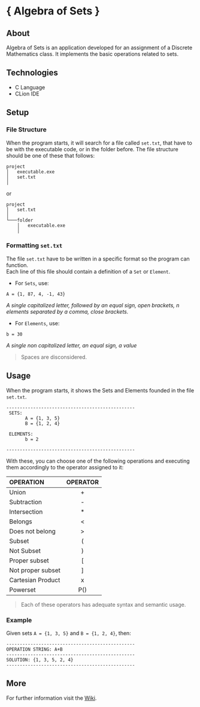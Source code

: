 # { Algebra of Sets }

## About

Algebra of Sets is an application developed for an assignment of a Discrete Mathematics class. It  implements the basic operations related to sets.

## Technologies

* C Language
* CLion IDE

## Setup

### File Structure

When the program starts, it will search for a file called ```set.txt```, that have to be with the executable code, or in the folder before. The file structure should be one of these that follows:

```
project
│   executable.exe
│   set.txt    
│
```
or

```
project
│   set.txt
│
└───folder
    │   executable.exe
    │   
```

### Formatting ```set.txt``` 

The file ```set.txt``` have to be written in a specific format so the program can function.  
Each line of this file should contain a definition of a `Set` or `Element`.
  
- For `Sets`, use:  
```
A = {1, 87, 4, -1, 43}
```  
*A single capitalized letter, followed by an equal sign, open brackets, n elements separated by a comma, close brackets.*  
  
- For `Elements`, use:
```
b = 30
```   
*A single non capitalized letter, an equal sign, a value*  

>Spaces are disconsidered.  

## Usage
When the program starts, it shows the Sets and Elements founded in the file `set.txt`. 
```
------------------------------------------------
 SETS:
       A = {1, 3, 5}
       B = {1, 2, 4}

 ELEMENTS:
       b = 2

------------------------------------------------
```

With these, you can choose one of the following operations and executing them accordingly to the operator assigned to it:

|    OPERATION      |   OPERATOR  |
| :------------     | :---------: |
| Union             |      +      |
| Subtraction       |      -      |
| Intersection      |      *      |
| Belongs           |      <      |
| Does not belong   |      >      |
| Subset            |      (      |
| Not Subset        |      )      |
| Proper subset     |      [      |
| Not proper subset |      ]      |
| Cartesian Product |      x      |
| Powerset          |      P()    |
  
> Each of these operators has adequate syntax and semantic usage. 

### Example

Given sets  `A = {1, 3, 5}` and `B = {1, 2, 4}`, then:
```
------------------------------------------------
OPERATION STRING: A+B
------------------------------------------------
SOLUTION: {1, 3, 5, 2, 4}
------------------------------------------------
```

## More
For further information visit the [Wiki](https://github.com/LBeghini/Algebra-of-Sets/wiki).
